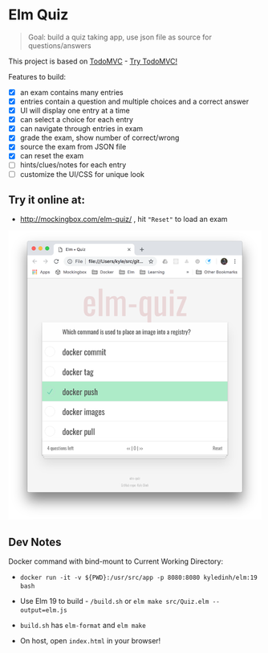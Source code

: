 # Elm Quiz

> Goal: build a quiz taking app, use json file as source for questions/answers

This project is based on [TodoMVC](https://github.com/evancz/elm-todomvc) - [Try TodoMVC!](http://evancz.github.io/elm-todomvc)

Features to build:

* [x] an exam contains many entries
* [x] entries contain a question and multiple choices and a correct answer
* [x] UI will display one entry at a time
* [x] can select a choice for each entry
* [x] can navigate through entries in exam
* [x] grade the exam, show number of correct/wrong
* [x] source the exam from JSON file
* [x] can reset the exam
* [ ] hints/clues/notes for each entry
* [ ] customize the UI/CSS for unique look

## Try it online at:

* http://mockingbox.com/elm-quiz/ , hit `"Reset"` to load an exam

<img src="assets/elm-quiz-screen.png" width="600" />

## Dev Notes

Docker command with bind-mount to Current Working Directory:
* `docker run -it -v ${PWD}:/usr/src/app -p 8080:8080 kyledinh/elm:19 bash`

* Use Elm 19 to build - `/build.sh` or `elm make src/Quiz.elm --output=elm.js`
* `build.sh` has `elm-format` and `elm make`
* On host, open `index.html` in your browser!
